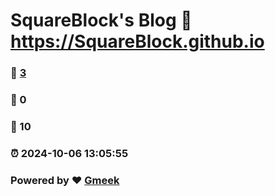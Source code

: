 # SquareBlock's Blog :link: https://SquareBlock.github.io 
### :page_facing_up: [3](https://SquareBlock.github.io/tag.html) 
### :speech_balloon: 0 
### :hibiscus: 10 
### :alarm_clock: 2024-10-06 13:05:55 
### Powered by :heart: [Gmeek](https://github.com/Meekdai/Gmeek)
